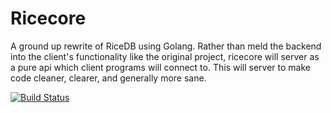 # Ricecore
A ground up rewrite of RiceDB using Golang. 
Rather than meld the backend into the client's functionality like the original project, ricecore will server as a
pure api which client programs will connect to. This will server to make code cleaner, clearer, and generally more sane.

[![Build Status](https://travis-ci.org/install-logos/ricecore.svg?branch=master)](https://travis-ci.org/install-logos/ricecore)
